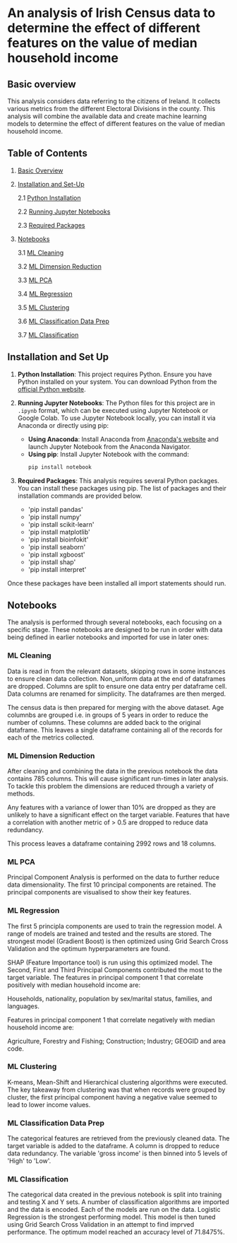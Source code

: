 # An analysis of Irish Census data to determine the effect of different features on the value of median household income

## Basic overview
This analysis considers data referring to the citizens of Ireland. It collects various metrics from the different Electoral Divisions in the county. This analysis will combine the available data and create machine learning models to determine the effect of different features on the value of median household income.  

## Table of Contents
1. [Basic Overview](#basic-overview)
2. [Installation and Set-Up](#installation-and-set-up)
   
   2.1 [Python Installation](#python-installation)
   
   2.2 [Running Jupyter Notebooks](#running-jupyter-notebooks)
   
   2.3 [Required Packages](#required-packages)

   
3. [Notebooks](#notebooks)

   3.1 [ML Cleaning](#ml-cleaning)
   
   3.2 [ML Dimension Reduction](#ml-dimension-reduction)
   
   3.3 [ML PCA](#ml-pca)
   
   3.4 [ML Regression](#ml-regression)
   
   3.5 [ML Clustering](#ml-clustering)
   
   3.6 [ML Classification Data Prep](#ml-classification-data-prep)
   
   3.7 [ML Classification](#ml-classification)


## Installation and Set Up

1. **Python Installation**: This project requires Python. Ensure you have Python installed on your system. You can download Python from the [official Python website](https://www.python.org/downloads/).

2. **Running Jupyter Notebooks**: The Python files for this project are in `.ipynb` format, which can be executed using Jupyter Notebook or Google Colab. To use Jupyter Notebook locally, you can install it via Anaconda or directly using pip:
   - **Using Anaconda**: Install Anaconda from [Anaconda's website](https://www.anaconda.com/products/distribution) and launch Jupyter Notebook from the Anaconda Navigator.
   - **Using pip**: Install Jupyter Notebook with the command:
     ```bash
     pip install notebook
     ```
     
3. **Required Packages**: This analysis requires several Python packages. You can install these packages using pip. The list of packages and their installation commands are provided below. 

      - 'pip install pandas'
      - 'pip install numpy'
      - 'pip install scikit-learn'
      - 'pip install matplotlib'
      - 'pip install bioinfokit'
      - 'pip install seaborn'
      - 'pip install xgboost'
      - 'pip install shap'
      - 'pip install interpret'
      
      
Once these packages have been installed all import statements should run.

## Notebooks
The analysis is performed through several notebooks, each focusing on a specific stage. These notebooks are designed to be run in order with data being defined in earlier notebooks and imported for use in later ones:

### ML Cleaning
Data is read in from the relevant datasets, skipping rows in some instances to ensure clean data collection. Non_uniform data at the end of dataframes are dropped. Columns are split to ensure one data entry per dataframe cell. Data columns are renamed for simplicity. The dataframes are then merged. 

The census data is then prepared for merging with the above dataset. Age columnbs are grouped i.e. in groups of 5 years in order to reduce the number of columns. These columns are added back to the original dataframe. This leaves a single dataframe containing all of the records for each of the metrics collected. 

### ML Dimension Reduction
After cleaning and combining the data in the previous notebook the data contains 785 columns. This will cause significant run-times in later analysis. To tackle this problem the dimensions are reduced through a variety of methods.

Any features with a variance of lower than 10% are dropped as they are unlikely to have a significant effect on the target variable. Features that have a correlation with another metric of > 0.5 are dropped to reduce data redundancy. 

This process leaves a dataframe containing 2992 rows and 18 columns.

### ML PCA
Principal Component Analysis is performed on the data to further reduce data dimensionality. The first 10 principal components are retained. The principal components are visualised to show their key features. 

### ML Regression
The first 5 principla components are used to train the regression model. A range of models are trained and tested and the results are stored. The strongest model (Gradient Boost) is then optimized using Grid Search Cross Validation and the optimum hyperparameters are found. 

SHAP (Feature Importance tool) is run using this optimized model. The Second, First and Third Principal Components contributed the most to the target variable. The features in principal component 1 that correlate positively with median household income are:

Households, nationality, population by sex/marital status, families, and languages.  

Features in principal component 1 that correlate negatively with median household income are:

Agriculture, Forestry and Fishing; Construction; Industry; GEOGID and area code.

### ML Clustering
K-means, Mean-Shift and Hierarchical clustering algorithms were executed. The key takeaway from clustering was that when records were grouped by cluster, the first principal component having a negative value seemed to lead to lower income values.

### ML Classification Data Prep
The categorical features are retrieved from the previously cleaned data. The target variable is added to the dataframe. A column is dropped to reduce data redundancy. The variable 'gross income' is then binned into 5 levels of 'High' to 'Low'. 

### ML Classification
The categorical data created in the previous notebook is split into training and testing X and Y sets. A number of classification algorithms are imported and the data is encoded. Each of the models are run on the data. Logistic Regression is the strongest performing model. This model is then tuned using Grid Search Cross Validation in an attempt to find imprved performance. The optimum model reached an accuracy level of 71.8475%.
